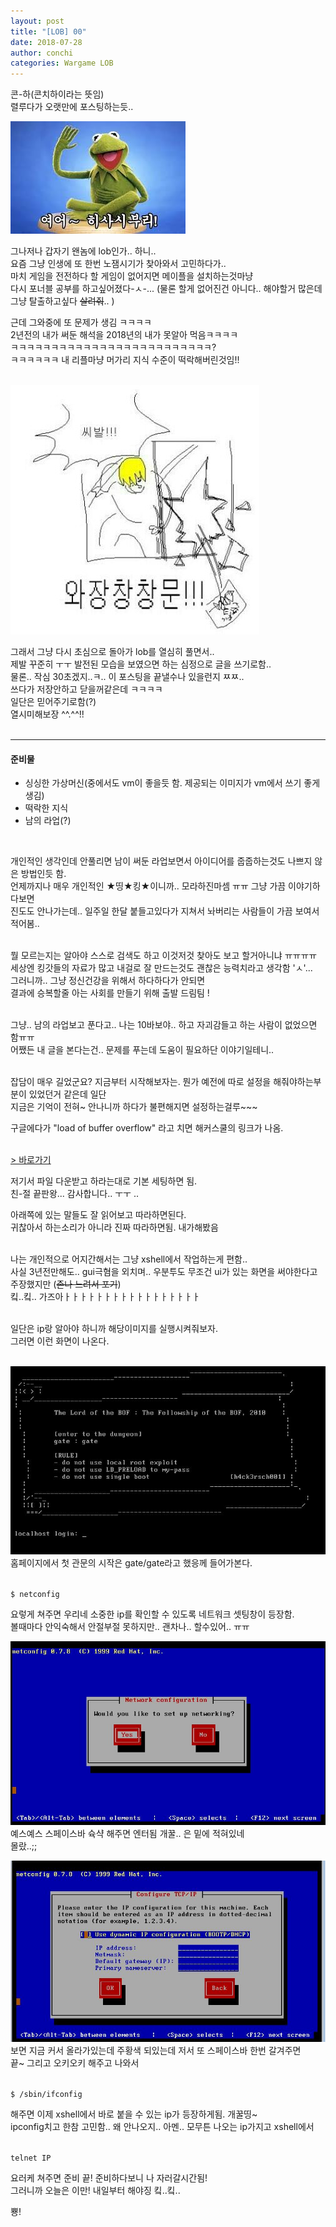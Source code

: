 ```yaml
---
layout: post
title: "[LOB] 00"
date: 2018-07-28
author: conchi
categories: Wargame LOB
---
```


콘-하(콘치하이라는 뜻임)  
렬루다가 오랫만에 포스팅하는듯..
<br>

![1](/assets/lob0/01.jpg)   

그나저나 갑자기 왠놈에 lob인가.. 하니..    
요즘 그냥 인생에 또 한번 노잼시기가 찾아와서 고민하다가..   
마치 게임을 전전하다 할 게임이 없어지면 메이플을 설치하는것마냥   
다시 포너블 공부를 하고싶어졌다-ㅅ-...
(물론 할게 없어진건 아니다.. 해야할거 많은데 그냥 탈출하고싶다 ~~살려줘~~.. )
<br>

근데 그와중에 또 문제가 생김 ㅋㅋㅋㅋ  
2년전의 내가 써둔 해석을 2018년의 내가 못알아 먹음ㅋㅋㅋㅋ  
ㅋㅋㅋㅋㅋㅋㅋㅋㅋㅋㅋㅋㅋㅋㅋㅋㅋㅋㅋㅋㅋㅋㅋㅋㅋ?  
ㅋㅋㅋㅋㅋㅋ 내 리플마냥 머가리 지식 수준이 떡락해버린것임!!  
<br>

![1](/assets/lob0/02.jpg)   

그래서 그냥 다시 초심으로 돌아가 lob를 열심히 풀면서..  
제발 꾸준히 ㅜㅜ 발전된 모습을 보였으면 하는 심정으로 글을 쓰기로함..  
물론.. 작심 30초겠지..ㅋ.. 이 포스팅을 끝낼수나 있을런지 ㅉㅉ..   
쓰다가 저장안하고 닫을꺼같은데 ㅋㅋㅋㅋ  
일단은 믿어주기로함(?)  
열시미해보장 ^^.^^!!  
<br>

- - -

#### 준비물
- 싱싱한 가상머신(중에서도 vm이 좋을듯 함. 제공되는 이미지가 vm에서 쓰기 좋게 생김)  
- 떡락한 지식  
- 남의 라업(?)  
<br>

개인적인 생각인데 안풀리면 남이 써둔 라업보면서 아이디어를 줍줍하는것도 나쁘지 않은 방법인듯 함.  
언제까지나 매우 개인적인 ★띵★킹★이니까.. 모라하진마셈 ㅠㅠ 그냥 가끔 이야기하다보면  
진도도 안나가는데.. 일주일 한달 붙들고있다가 지쳐서 놔버리는 사람들이 가끔 보여서 적어봄..  
<br>

뭘 모르는지는 알아야 스스로 검색도 하고 이것저것 찾아도 보고 할거아니냐 ㅠㅠㅠㅠ   
세상엔 킹갓들의 자료가 많고 내걸로 잘 만드는것도 괜찮은 능력치라고 생각함 'ㅅ'...  
그러니까.. 그냥 정신건강을 위해서 하다하다가 안되면  
결과에 승복할줄 아는 사회를 만들기 위해 출발 드림팀 !  
<br>

그냥.. 남의 라업보고 푼다고.. 나는 10바보야.. 하고 자괴감들고 하는 사람이 없었으면 함ㅠㅠ  
어쨌든 내 글을 본다는건.. 문제를 푸는데 도움이 필요하단 이야기일테니..  
<br>

잡담이 매우 길었군요?
지금부터 시작해보자는. 뭔가 예전에 따로 설정을 해줘야하는부분이 있었던거 같은데 일단  
지금은 기억이 전혀~ 안나니까 하다가 불편해지면 설정하는걸루~~~
<br>

구글에다가 "load of buffer overflow" 라고 치면 해커스쿨의 링크가 나옴.  
<br>

[> 바로가기]( http://www.hackerschool.org/HS_Boards/zboard.php?id=HS_Notice&no=1170881885)  

저기서 파일 다운받고 하라는대로 기본 세팅하면 됨.  
친-절 끝판왕... 감사합니다.. ㅜㅜ ..
<br>

아래쪽에 있는 말들도 잘 읽어보고 따라하면된다.  
귀찮아서 하는소리가 아니라 진짜 따라하면됨. 내가해봤음  
<br>

나는 개인적으로 어지간해서는 그냥 xshell에서 작업하는게 편함..  
사실 3년전만해도.. gui극혐을 외치며.. 우분투도 무조건 ui가 있는 화면을 써야한다고 주장했지만 (~~존나 느려서 포기~~)   
킼..킼.. 가즈아ㅏㅏㅏㅏㅏㅏㅏㅏㅏㅏㅏㅏㅏㅏㅏㅏㅏ  
<br>

일단은 ip랑 알아야 하니까 해당이미지를 실행시켜줘보자.  
그러면 이런 화면이 나온다.  
<br>

![1](/assets/lob0/04.jpg)   
홈페이지에서 첫 관문의 시작은 gate/gate라고 했응께 들어가본다.   
<br>

`$ netconfig`


요렇게 쳐주면 우리네 소중한 ip를 확인할 수 있도록 네트워크 셋팅창이 등장함.   
볼때마다 안익숙해서 안절부절 못하지만.. 괜차나.. 할수있어.. ㅠㅠ  

![1](/assets/lob0/05.JPG)   
예스예스 스페이스바 슉샥 해주면 엔터됨 개꿀.. 은 밑에 적혀있네  
몰랐..;;

![1](/assets/lob0/06.JPG)   
보면 지금 커서 올라가있는데 주황색 되있는데 저서 또 스페이스바 한번 갈겨주면  
끝~ 그리고 오키오키 해주고 나와서  
<br>

`$ /sbin/ifconfig`


해주면 이제 xshell에서 바로 붙을 수 있는 ip가 등장하게됨. 개꿀띵~  
ipconfig치고 한참 고민함.. 왜 안나오지.. 아멘..
모무튼 나오는 ip가지고 xshell에서  
<br>

`telnet IP`


요러케 쳐주면 준비 끝!
준비하다보니 나 자러갈시간됨!  
그러니까 오늘은 이만! 내일부터 해야징 킼..킼..
<br>

뿅!
